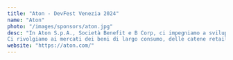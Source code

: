 ```yaml
---
title: "Aton - DevFest Venezia 2024"
name: "Aton"
photo: "/images/sponsors/aton.jpg"
desc: "In Aton S.p.A., Società Benefit e B Corp, ci impegniamo a sviluppare soluzioni e servizi all'avanguardia per la trasformazione digitale sostenibile nei settori delle vendite omnicanale, dei processi di tracciabilità e della gestione della supply chain aziendale.
Ci rivolgiamo ai mercati dei beni di largo consumo, delle catene retail, del fashion, dell’energy e dell’industria avvalendoci di tecnologie “best of breed” (come Cloud, mobile, Edge, IoT, AI e AR)."
website: "https://aton.com/"
---
```

